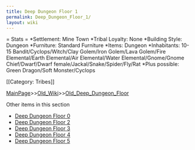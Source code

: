 ```yaml
---
title: Deep Dungeon Floor 1
permalink: Deep_Dungeon_Floor_1/
layout: wiki
---
```

= Stats =
*Settlement: Mine Town
*Tribal Loyalty: None
*Building Style: Dungeon
*Furniture:  Standard Furniture
*Items:  Dungeon 
*Inhabitants: 10-15 Bandit/Cyclops/Witch/Clay Golem/Iron Golem/Lava Golem/Fire Elemental/Earth Elemental/Air Elemental/Water Elemental/Gnome/Gnome Chief/Dwarf/Dwarf female/Jackal/Snake/Spider/Fly/Rat
*Plus possible: Green Dragon/Soft Monster/Cyclops  

[[Category: Tribes]]

[MainPage](/keeperrl_wiki/ "wikilink")>>[Old_Wiki](/keeperrl_wiki/Old_Wiki "wikilink")>>[Old_Deep_Dungeon_Floor](/keeperrl_wiki/Old_Deep_Dungeon_Floor "wikilink")

Other items in this section
-    [Deep Dungeon Floor 0](/keeperrl_wiki/Deep_Dungeon_Floor_0 "wikilink")
-    [Deep Dungeon Floor 2](/keeperrl_wiki/Deep_Dungeon_Floor_2 "wikilink")
-    [Deep Dungeon Floor 3](/keeperrl_wiki/Deep_Dungeon_Floor_3 "wikilink")
-    [Deep Dungeon Floor 4](/keeperrl_wiki/Deep_Dungeon_Floor_4 "wikilink")
-    [Deep Dungeon Floor 5](/keeperrl_wiki/Deep_Dungeon_Floor_5 "wikilink")
